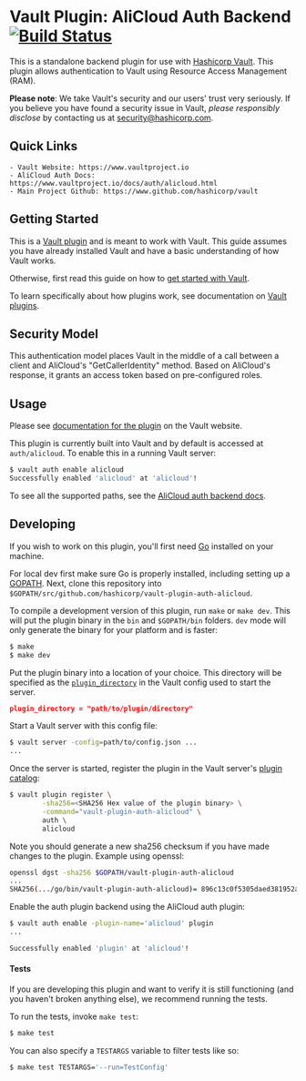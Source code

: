 # Vault Plugin: AliCloud Auth Backend [![Build Status](https://travis-ci.org/hashicorp/vault-plugin-auth-alicloud.svg?branch=master)](https://travis-ci.org/hashicorp/vault-plugin-auth-alicloud)

This is a standalone backend plugin for use with [Hashicorp Vault](https://www.github.com/hashicorp/vault).
This plugin allows authentication to Vault using Resource Access Management (RAM).

**Please note**: We take Vault's security and our users' trust very seriously. If you believe you have found a security issue in Vault, _please responsibly disclose_ by contacting us at [security@hashicorp.com](mailto:security@hashicorp.com).

## Quick Links
    - Vault Website: https://www.vaultproject.io
    - AliCloud Auth Docs: https://www.vaultproject.io/docs/auth/alicloud.html
    - Main Project Github: https://www.github.com/hashicorp/vault

## Getting Started

This is a [Vault plugin](https://www.vaultproject.io/docs/internals/plugins.html)
and is meant to work with Vault. This guide assumes you have already installed Vault
and have a basic understanding of how Vault works.

Otherwise, first read this guide on how to [get started with Vault](https://www.vaultproject.io/intro/getting-started/install.html).

To learn specifically about how plugins work, see documentation on [Vault plugins](https://www.vaultproject.io/docs/internals/plugins.html).

## Security Model

This authentication model places Vault in the middle of a call between a client and AliCloud's "GetCallerIdentity" method. Based on AliCloud's response, it grants an access token based on pre-configured roles.

## Usage

Please see [documentation for the plugin](https://www.vaultproject.io/docs/auth/alicloud.html)
on the Vault website.

This plugin is currently built into Vault and by default is accessed
at `auth/alicloud`. To enable this in a running Vault server:

```sh
$ vault auth enable alicloud
Successfully enabled 'alicloud' at 'alicloud'!
```

To see all the supported paths, see the [AliCloud auth backend docs](https://www.vaultproject.io/docs/auth/alicloud.html).

## Developing

If you wish to work on this plugin, you'll first need
[Go](https://www.golang.org) installed on your machine.

For local dev first make sure Go is properly installed, including
setting up a [GOPATH](https://golang.org/doc/code.html#GOPATH).
Next, clone this repository into
`$GOPATH/src/github.com/hashicorp/vault-plugin-auth-alicloud`.

To compile a development version of this plugin, run `make` or `make dev`.
This will put the plugin binary in the `bin` and `$GOPATH/bin` folders. `dev`
mode will only generate the binary for your platform and is faster:

```sh
$ make
$ make dev
```

Put the plugin binary into a location of your choice. This directory
will be specified as the [`plugin_directory`](https://www.vaultproject.io/docs/configuration/index.html#plugin_directory)
in the Vault config used to start the server.

```json
plugin_directory = "path/to/plugin/directory"
```

Start a Vault server with this config file:
```sh
$ vault server -config=path/to/config.json ...
...
```

Once the server is started, register the plugin in the Vault server's [plugin catalog](https://developer.hashicorp.com/vault/docs/plugins/plugin-architecture#plugin-catalog):

```sh
$ vault plugin register \
        -sha256=<SHA256 Hex value of the plugin binary> \
        -command="vault-plugin-auth-alicloud" \
        auth \
        alicloud
```

Note you should generate a new sha256 checksum if you have made changes
to the plugin. Example using openssl:

```sh
openssl dgst -sha256 $GOPATH/vault-plugin-auth-alicloud
...
SHA256(.../go/bin/vault-plugin-auth-alicloud)= 896c13c0f5305daed381952a128322e02bc28a57d0c862a78cbc2ea66e8c6fa1
```

Enable the auth plugin backend using the AliCloud auth plugin:

```sh
$ vault auth enable -plugin-name='alicloud' plugin
...

Successfully enabled 'plugin' at 'alicloud'!
```

#### Tests

If you are developing this plugin and want to verify it is still
functioning (and you haven't broken anything else), we recommend
running the tests.

To run the tests, invoke `make test`:

```sh
$ make test
```

You can also specify a `TESTARGS` variable to filter tests like so:

```sh
$ make test TESTARGS='--run=TestConfig'
```
